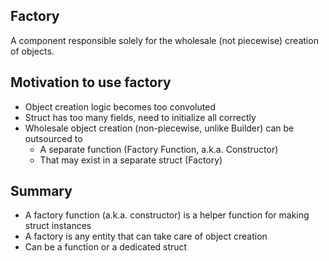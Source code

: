 ## **Factory**
A component responsible solely for the wholesale (not piecewise) creation of objects.

## Motivation to use factory
* Object creation logic becomes too convoluted
* Struct has too many fields, need to initialize all correctly
* Wholesale object creation (non-piecewise, unlike Builder) can be outsourced to
    * A separate function (Factory Function, a.k.a. Constructor)
    * That may exist in a separate struct (Factory)
 
 ## Summary
 * A factory function (a.k.a. constructor) is a helper function for making struct instances
 * A factory is any entity that can take care of object creation
 * Can be a function or a dedicated struct